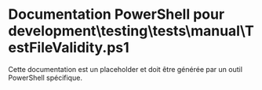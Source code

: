 # Documentation PowerShell pour development\testing\tests\manual\TestFileValidity.ps1

Cette documentation est un placeholder et doit être générée par un outil PowerShell spécifique.
